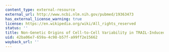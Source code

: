 ```yaml
---
content_type: external-resource
external_url: http://www.ncbi.nlm.nih.gov/pubmed/19363473
has_external_license_warning: true
license: https://en.wikipedia.org/wiki/All_rights_reserved
status: ''
title: Non-Genetic Origins of Cell-to-Cell Variability in TRAIL-Induced Apoptosis
uid: 42ba06e7-659a-4c98-b57f-a99ff2e15662
wayback_url: ''
---
```

